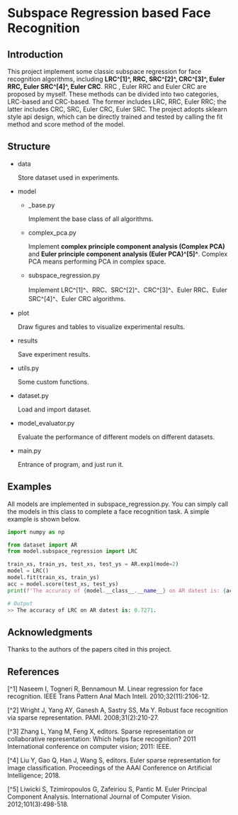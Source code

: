 # Subspace Regression based Face Recognition

## Introduction

This project implement some classic subspace regression for face recognition algorithms, including **LRC^[1]^, RRC, SRC^[2]^, CRC^[3]^, Euler RRC, Euler SRC^[4]^, Euler CRC**. RRC , Euler RRC and Euler CRC are proposed by myself. These methods can be divided into two categories, LRC-based and CRC-based. The former includes LRC, RRC, Euler RRC; the latter includes CRC, SRC, Euler CRC, Euler SRC. The project adopts sklearn style api design, which can be directly trained and tested by calling the fit method and score method of the model.

## Structure

- data

  Store dataset used in experiments.

- model
  - _base.py

    Implement the base class of all algorithms.

  - complex_pca.py

    Implement **complex principle component analysis (Complex PCA)**  and **Euler principle component analysis (Euler PCA)^[5]^**. Complex PCA means performing PCA in complex space.

  - subspace_regression.py

    Implement LRC^[1]^、RRC、SRC^[2]^、CRC^[3]^、Euler RRC、Euler SRC^[4]^、Euler CRC algorithms.

- plot

  Draw figures and tables to visualize experimental results.

- results

  Save experiment results.

- utils.py

  Some custom functions.

- dataset.py

  Load and import dataset.

- model_evaluator.py

  Evaluate the performance of different models on different datasets.

- main.py

  Entrance of program, and just run it.



## Examples

All models are implemented in subspace_regression.py. You can simply call the models in this class to complete a face recognition task. A simple example is shown below.

```python
import numpy as np

from dataset import AR
from model.subspace_regression import LRC

train_xs, train_ys, test_xs, test_ys = AR.exp1(mode=2)
model = LRC()
model.fit(train_xs, train_ys)
acc = model.score(test_xs, test_ys)
print(f'The accuracy of {model.__class__.__name__} on AR datest is: {acc}.\n')
```

```python
# Output
>> The accuracy of LRC on AR datest is: 0.7271.
```



## Acknowledgments

Thanks to the authors of the papers cited in this project.

## References

[^1] Naseem I, Togneri R, Bennamoun M. Linear regression for face recognition. IEEE Trans Pattern Anal Mach Intell. 2010;32(11):2106-12.

[^2] Wright J, Yang AY, Ganesh A, Sastry SS, Ma Y. Robust face recognition via sparse representation. PAMI. 2008;31(2):210-27.

[^3] Zhang L, Yang M, Feng X, editors. Sparse representation or collaborative representation: Which helps face recognition? 2011 International conference on computer vision; 2011: IEEE.

[^4] Liu Y, Gao Q, Han J, Wang S, editors. Euler sparse representation for image classification. Proceedings of the AAAI Conference on Artificial Intelligence; 2018.

[^5] Liwicki S, Tzimiropoulos G, Zafeiriou S, Pantic M. Euler Principal Component Analysis. International Journal of Computer Vision. 2012;101(3):498-518.

